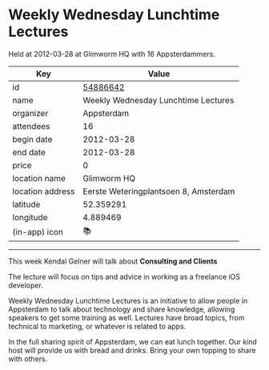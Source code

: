 # Weekly Wednesday Lunchtime Lectures
Held at 2012-03-28 at Glimworm HQ with 16 Appsterdammers.
        
|Key|Value
|---|---|
|id|[54886642](https://www.meetup.com/appsterdam/events/54886642/)|
|name|Weekly Wednesday Lunchtime Lectures|
|organizer|Appsterdam|
|attendees|16|
|begin date|2012-03-28|
|end date|2012-03-28|
|price|0|
|location name|Glimworm HQ|
|location address|Eerste Weteringplantsoen 8, Amsterdam|
|latitude|52.359291|
|longitude|4.889469|
|(in-app) icon|📚|

---

This week Kendal Gelner will talk about **Consulting and Clients**

The lecture will focus on tips and advice in working as a freelance iOS developer.

Weekly Wednesday Lunchtime Lectures is an initiative to allow people in Appsterdam to talk about technology and share knowledge, allowing speakers to get some training as well. Lectures have broad topics, from technical to marketing, or whatever is related to apps.

In the full sharing spirit of Appsterdam, we can eat lunch together. Our kind host will provide us with bread and drinks. Bring your own topping to share with others.


